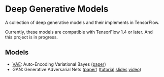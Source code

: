 # Deep Generative Models
A collection of deep generative models and their implements in TensorFlow.

Currently, these models are compatible with TensorFlow 1.4 or later. And this project is in progress.
## Models
* [VAE](https://github.com/youngleec/DeepGenerativeModels/tree/master/VAE): Auto-Encoding Variational Bayes ([paper](https://arxiv.org/abs/1312.6114))
* GAN: Generative Adversarial Nets ([paper](https://arxiv.org/abs/1406.2661)) ([tutorial](https://arxiv.org/abs/1701.00160) [slides](https://media.nips.cc/Conferences/2016/Slides/6202-Slides.pdf) [video](https://channel9.msdn.com/Events/Neural-Information-Processing-Systems-Conference/Neural-Information-Processing-Systems-Conference-NIPS-2016/Generative-Adversarial-Networks))

